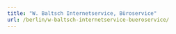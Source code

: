 ```yaml
---
title: "W. Baltsch Internetservice, Büroservice"
url: /berlin/w-baltsch-internetservice-bueroservice/
---
```

